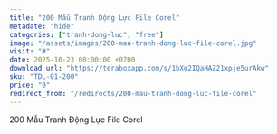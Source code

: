 ```yaml
---
title: "200 Mẫu Tranh Động Lực File Corel"
metadate: "hide"
categories: ["tranh-dong-luc", "free"]
image: "/assets/images/200-mau-tranh-dong-luc-file-corel.jpg"
visit: "#"
date: 2025-10-23 00:00:00 +0700
download_url: "https://teraboxapp.com/s/1bXu2IQaHAZ21xpje5urAkw"
sku: "TDL-01-200"
price: "0"
redirect_from: "/redirects/200-mau-tranh-dong-luc-file-corel"
---
```

200 Mẫu Tranh Động Lực File Corel
